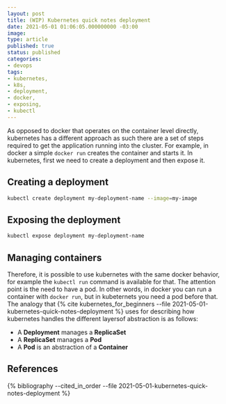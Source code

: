 ```yaml
---
layout: post
title: (WIP) Kubernetes quick notes deployment
date: 2021-05-01 01:06:05.000000000 -03:00
image: 
type: article
published: true
status: published
categories:
- devops
tags:
- kubernetes,
- k8s,
- deployment,
- docker,
- exposing,
- kubectl
---
```


As opposed to docker that operates on the container level directly, kubernetes
has a different approach as such there are a set of steps required to get
the application running into the cluster.  For example, in docker a simple
`docker run` creates the container and starts it. In kubernetes, first we need
to create a deployment and
then expose it.

## Creating a deployment

```sh
kubectl create deployment my-deployment-name --image=my-image
```

## Exposing the deployment

```sh
kubectl expose deployment my-deployment-name
```
## Managing containers

Therefore, it is possible to use kubernetes with the same docker behavior,
for example the `kubectl run` command is available for that. The attention point
is the need to have a pod. In other words, in docker you can run a container
with `docker run`, but in kubeternets you need a pod before that. The analogy
that {% cite kubernetes_for_beginners --file 2021-05-01-kubernetes-quick-notes-deployment %}
uses for describing how kubernetes handles the different layersof abstraction
is as follows:

- A **Deployment** manages a **ReplicaSet** 
- A **ReplicaSet** manages a **Pod**
- A **Pod** is an abstraction of a **Container**

## References

{% bibliography --cited_in_order --file 2021-05-01-kubernetes-quick-notes-deployment %}